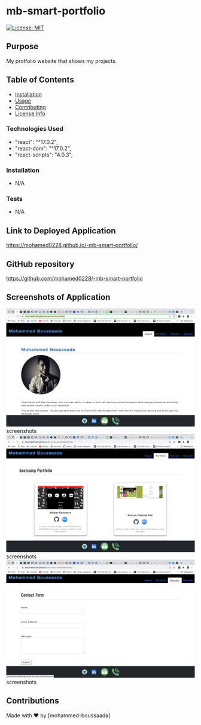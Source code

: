 # mb-smart-portfolio
 [![License: MIT](https://img.shields.io/badge/License-MIT-yellow.svg)](https://opensource.org/licenses/MIT)

## Purpose
My protfolio website that shows my projects.
 ## Table of Contents

  * [Installation](#installation)
  * [Usage](#usage)
  * [Contributing](#contributing)
  * [License Info](#license-info)

 ### Technologies Used
* "react": "^17.0.2",
* "react-dom": "^17.0.2",
* "react-scripts": "4.0.3",

 ### Installation
  
  * N/A

  ### Tests

  * N/A

 ## Link to Deployed Application

https://mohamed0228.github.io/-mb-smart-portfolio/



## GitHub repository
https://github.com/mohamed0228/-mb-smart-portfolio


  ## Screenshots of Application
<img src="public/images/prev1.png">screenshots</img>
<img src="public/images/prev3.png">screenshots</img>
<img src="public/images/prev2.png">screenshots</img>

## Contributions
Made with ❤️ by [mohammed-boussaada]